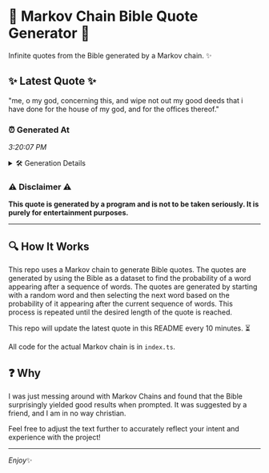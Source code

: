 # 📖 Markov Chain Bible Quote Generator 📖

Infinite quotes from the Bible generated by a Markov chain. ✨

## ✨ Latest Quote ✨
"me, o my god, concerning this, and wipe not out my good deeds that i have done for the house of my god, and for the offices thereof."

### ⏰ Generated At
*3:20:07 PM*

<details>
    <summary>🛠️ Generation Details</summary>
    <p>
        <strong>🌱 Seed:</strong> me,<br>
        <strong>🔄 Iterations:</strong> 27<br>
        <strong>📜 Context History:</strong><br>[ me, ]: o<br>[ me,, o ]: my<br>[ me,, o, my ]: god,<br>[ me,, o, my, god, ]: concerning<br>[ me,, o, my, god,, concerning ]: this,<br>[ me,, o, my, god,, concerning, this, ]: and<br>[ o, my, god,, concerning, this,, and ]: wipe<br>[ my, god,, concerning, this,, and, wipe ]: not<br>[ god,, concerning, this,, and, wipe, not ]: out<br>[ concerning, this,, and, wipe, not, out ]: my<br>[ this,, and, wipe, not, out, my ]: good<br>[ and, wipe, not, out, my, good ]: deeds<br>[ wipe, not, out, my, good, deeds ]: that<br>[ not, out, my, good, deeds, that ]: i<br>[ out, my, good, deeds, that, i ]: have<br>[ my, good, deeds, that, i, have ]: done<br>[ good, deeds, that, i, have, done ]: for<br>[ deeds, that, i, have, done, for ]: the<br>[ that, i, have, done, for, the ]: house<br>[ i, have, done, for, the, house ]: of<br>[ have, done, for, the, house, of ]: my<br>[ done, for, the, house, of, my ]: god,<br>[ for, the, house, of, my, god, ]: and<br>[ the, house, of, my, god,, and ]: for<br>[ house, of, my, god,, and, for ]: the<br>[ of, my, god,, and, for, the ]: offices<br>[ my, god,, and, for, the, offices ]: thereof.<br>
    </p>
</details>

### ⚠️ Disclaimer ⚠️
**This quote is generated by a program and is not to be taken seriously. It is purely for entertainment purposes.**

---

## 🔍 How It Works

This repo uses a Markov chain to generate Bible quotes. The quotes are generated by using the Bible as a dataset to find the probability of a word appearing after a sequence of words. The quotes are generated by starting with a random word and then selecting the next word based on the probability of it appearing after the current sequence of words. This process is repeated until the desired length of the quote is reached.

This repo will update the latest quote in this README every 10 minutes. ⏳

All code for the actual Markov chain is in `index.ts`.

## ❓ Why

I was just messing around with Markov Chains and found that the Bible surprisingly yielded good results when prompted. 
It was suggested by a friend, and I am in no way christian.

Feel free to adjust the text further to accurately reflect your intent and experience with the project!

---

*Enjoy*✨

